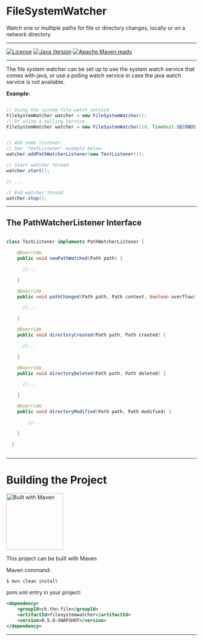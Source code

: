 # FileSystemWatcher

Watch one or multiple paths for file or directory changes, locally or on a network directory

---


[![License](https://img.shields.io/badge/License-Apache_v2.0-802879.svg)](https://www.apache.org/licenses/LICENSE-2.0.html)
[![Java Version](https://img.shields.io/badge/Java-1.6%2B-2E6CB8.svg)](https://java.com)
[![Apache Maven ready](https://img.shields.io/badge/Apache_Maven_ready-3.3.9%2B-FF6804.svg)](https://maven.apache.org/)


---

The file system watcher can be set up to use the system watch service that comes with java, or use a polling 
watch service in case the java watch service is not available.


**Example:**

```java

// Using the system file watch service
FileSystemWatcher watcher = new FileSystemWatcher();
// Or using a polling service
FileSystemWatcher watcher = new FileSystemWatcher(10, TimeUnit.SECONDS);


// Add some listener.
// See 'TestListener' example below.
watcher.addPathWatcherListener(new TestListener());

// Start watcher thread
watcher.start();

// ...

// End watcher thread
watcher.stop();


```


--------------------------------------

## The PathWatcherListener Interface


```java

class TestListener implements PathWatcherListener {

    @Override
    public void newPathWatched(Path path) {

      //...

    }

    @Override
    public void pathChanged(Path path, Path context, boolean overflow) {

      //...

    }

    @Override
    public void directoryCreated(Path path, Path created) {

      //...

    }

    @Override
    public void directoryDeleted(Path path, Path deleted) {

      //...

    }

    @Override
    public void directoryModified(Path path, Path modified) {

     	//...

    }

  }
  
```

---

# Building the Project

<img src="http://maven.apache.org/images/maven-logo-black-on-white.png" alt="Built with Maven" width="150">

This project can be built with Maven

Maven command:

```
$ mvn clean install
```

pom.xml entry in your project:

```xml
<dependency>
	<groupId>ch.thn.file</groupId>
	<artifactId>filesystemwatcher</artifactId>
	<version>0.5.0-SNAPSHOT</version>
</dependency>
```

---

